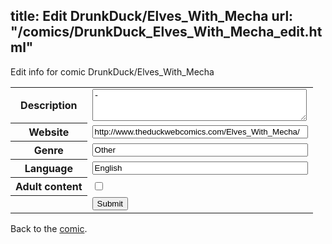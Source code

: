 title: Edit DrunkDuck/Elves_With_Mecha
url: "/comics/DrunkDuck_Elves_With_Mecha_edit.html"
---
Edit info for comic DrunkDuck/Elves_With_Mecha

<form name="comic" action="http://gaepostmail.appspot.com/comic/" method="post">
<table class="comicinfo">
<tr>
<th>Description</th><td><textarea name="description" cols="40" rows="3">-</textarea></td>
</tr>
<tr>
<th>Website</th><td><input type="text" name="url" value="http://www.theduckwebcomics.com/Elves_With_Mecha/" size="40"/></td>
</tr>
<tr>
<th>Genre</th><td><input type="text" name="genre" value="Other" size="40"/></td>
</tr>
<tr>
<th>Language</th><td><input type="text" name="language" value="English" size="40"/></td>
</tr>
<tr>
<th>Adult content</th><td><input type="checkbox" name="adult" value="adult" /></td>
</tr>
<tr>
<th></th><td>
<input type="hidden" name="comic" value="DrunkDuck_Elves_With_Mecha" />
<input type="submit" name="submit" value="Submit" />
</td>
</tr>
</table>
</form>

Back to the [comic](DrunkDuck_Elves_With_Mecha.html).
